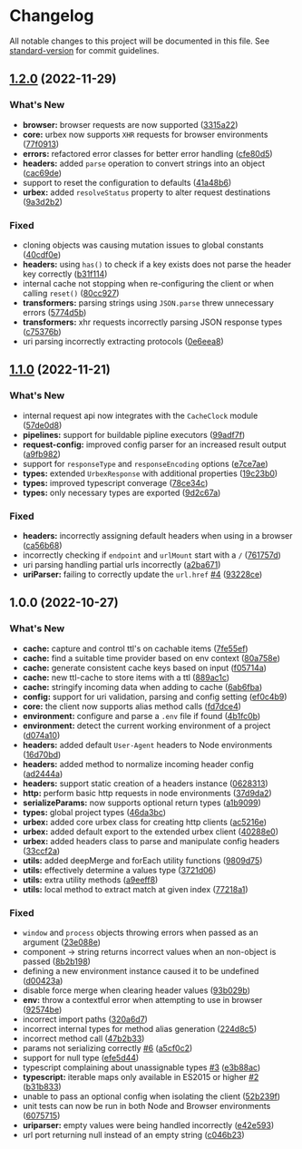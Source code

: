# Changelog

All notable changes to this project will be documented in this file. See [standard-version](https://github.com/conventional-changelog/standard-version) for commit guidelines.

## [1.2.0](https://github.com/orison-networks/urbex/compare/v1.1.0...v1.2.0) (2022-11-29)


### What's New

* **browser:** browser requests are now supported ([3315a22](https://github.com/orison-networks/urbex/commit/3315a2213f9d3334e8b24579073c96aed180a416))
* **core:** urbex now supports `XHR` requests for browser environments ([77f0913](https://github.com/orison-networks/urbex/commit/77f091398296c58c36a4bed9f117401fc8e2b9d7))
* **errors:** refactored error classes for better error handling ([cfe80d5](https://github.com/orison-networks/urbex/commit/cfe80d55b146ee1e6c35ddc9e7b33fb8e6012129))
* **headers:** added `parse` operation to convert strings into an object ([cac69de](https://github.com/orison-networks/urbex/commit/cac69de1e126be99eb000afa5d03dd931a4b63f3))
* support to reset the configuration to defaults ([41a48b6](https://github.com/orison-networks/urbex/commit/41a48b69d9aa31c0b7d15a7fa9240ee6e344f7f6))
* **urbex:** added `resolveStatus` property to alter request destinations ([9a3d2b2](https://github.com/orison-networks/urbex/commit/9a3d2b2097a94527e9195a6366e1bf54de02b930))


### Fixed

* cloning objects was causing mutation issues to global constants ([40cdf0e](https://github.com/orison-networks/urbex/commit/40cdf0e970a7f5c891e3fd13b293bec798fbda64))
* **headers:** using `has()` to check if a key exists does not parse the header key correctly ([b31f114](https://github.com/orison-networks/urbex/commit/b31f11445410413a18fa7f7b25fdbf233301c628))
* internal cache not stopping when re-configuring the client or when calling `reset()` ([80cc927](https://github.com/orison-networks/urbex/commit/80cc9276b698ab9ae81c1bc4522138e3f238cb97))
* **transformers:** parsing strings using `JSON.parse` threw unnecessary errors ([5774d5b](https://github.com/orison-networks/urbex/commit/5774d5b461b07eec0264cb921cee35533d219af7))
* **transformers:** xhr requests incorrectly parsing JSON response types ([c75376b](https://github.com/orison-networks/urbex/commit/c75376b80c82eafec6e138f24c4e0728ce87f0d9))
* uri parsing incorrectly extracting protocols ([0e6eea8](https://github.com/orison-networks/urbex/commit/0e6eea8049cf59a1b43f7d852a0d928ed48b9734))

## [1.1.0](https://github.com/orison-networks/urbex/compare/v1.0.0...v1.1.0) (2022-11-21)


### What's New

* internal request api now integrates with the `CacheClock` module ([57de0d8](https://github.com/orison-networks/urbex/commit/57de0d88823414eb1da34e08a884e9ede07ef1a2))
* **pipelines:** support for buildable pipline executors ([99adf7f](https://github.com/orison-networks/urbex/commit/99adf7f42f1026ccc8adb8bb31549330dd9f41d6))
* **request-config:** improved config parser for an increased result output ([a9fb982](https://github.com/orison-networks/urbex/commit/a9fb982708f36b7128e2e5b636e07724b23b25ca))
* support for `responseType` and `responseEncoding` options ([e7ce7ae](https://github.com/orison-networks/urbex/commit/e7ce7aebc478e8ac86cc01a33164a3c285c5a412))
* **types:** extended `UrbexResponse` with additional properties ([19c23b0](https://github.com/orison-networks/urbex/commit/19c23b0b31843b821eed956954e8cb911cdb1bea))
* **types:** improved typescript converage ([78ce34c](https://github.com/orison-networks/urbex/commit/78ce34c1d85075ba72ab7cdac6649c9bd83e7adc))
* **types:** only necessary types are exported ([9d2c67a](https://github.com/orison-networks/urbex/commit/9d2c67a169b0040635c3b06b20bc7493145a1b58))


### Fixed

* **headers:** incorrectly assigning default headers when using in a browser ([ca56b68](https://github.com/orison-networks/urbex/commit/ca56b6831dc925a5673790857705e3e50d4023e7))
* incorrectly checking if `endpoint` and `urlMount` start with a `/` ([761757d](https://github.com/orison-networks/urbex/commit/761757dd79a8ace1b7645a7e927e9a795da1e531))
* uri parsing handling partial urls incorrectly ([a2ba671](https://github.com/orison-networks/urbex/commit/a2ba6716ecc0d9a26070dd2c51df294eeb49f86f))
* **uriParser:** failing to correctly update the `url.href` [#4](https://github.com/orison-networks/urbex/issues/4) ([93228ce](https://github.com/orison-networks/urbex/commit/93228ce00e43cf7e79be938a9c765ae85cbe148d))

## 1.0.0 (2022-10-27)


### What's New

* **cache:** capture and control ttl's on cachable items ([7fe55ef](https://github.com/orison-networks/urbex/commit/7fe55ef7cebeab1c6ec8922df006ff50c73bb047))
* **cache:** find a suitable time provider based on env context ([80a758e](https://github.com/orison-networks/urbex/commit/80a758efc12667aef7271a53bd9ddc3342dcdab8))
* **cache:** generate consistent cache keys based on input ([f05714a](https://github.com/orison-networks/urbex/commit/f05714ac12160925506ff52f42d70923482a63d2))
* **cache:** new ttl-cache to store items with a ttl ([889ac1c](https://github.com/orison-networks/urbex/commit/889ac1c2c4c9f1de3007bfefa6997956b0c0e0ce))
* **cache:** stringify incoming data when adding to cache ([6ab6fba](https://github.com/orison-networks/urbex/commit/6ab6fbad59e4c94db1b3d1e3064bb13eceb13914))
* **config:** support for uri validation, parsing and config setting ([ef0c4b9](https://github.com/orison-networks/urbex/commit/ef0c4b9eff101abc4c24d030f7bcee46610944c5))
* **core:** the client now supports alias method calls ([fd7dce4](https://github.com/orison-networks/urbex/commit/fd7dce42dd0717a4d802dbd14aff2ace5b8b3258))
* **environment:** configure and parse a `.env` file if found ([4b1fc0b](https://github.com/orison-networks/urbex/commit/4b1fc0bada19f6d8afffe3dba31edfa4c009d854))
* **environment:** detect the current working environment of a project ([d074a10](https://github.com/orison-networks/urbex/commit/d074a109ba7a3b910b93e637168b446ecebe6985))
* **headers:** added default `User-Agent` headers to Node environments ([16d70bd](https://github.com/orison-networks/urbex/commit/16d70bd94fe7475754594d96345aa766f2f05c5a))
* **headers:** added method to normalize incoming header config ([ad2444a](https://github.com/orison-networks/urbex/commit/ad2444aeb6bbbd43910b1e9c8c5d9e5a2e8e3f46))
* **headers:** support static creation of a headers instance ([0628313](https://github.com/orison-networks/urbex/commit/0628313a85f6d7c016812d8c4c7ed8bc4c40f68e))
* **http:** perform basic http requests in node environments ([37d9da2](https://github.com/orison-networks/urbex/commit/37d9da2c593ffc874659f2b6b3ee742c2ef1840b))
* **serializeParams:** now supports optional return types ([a1b9099](https://github.com/orison-networks/urbex/commit/a1b909996a378c2318af1bf77d8abf110f08f75c))
* **types:** global project types ([46da3bc](https://github.com/orison-networks/urbex/commit/46da3bca2cfb3b1c820b59aab28ea9b03918c60f))
* **urbex:** added core urbex class for creating http clients ([ac5216e](https://github.com/orison-networks/urbex/commit/ac5216e8affe99e2f5ab3d999d33ad0ff084d557))
* **urbex:** added default export to the extended urbex client ([40288e0](https://github.com/orison-networks/urbex/commit/40288e0adb62963871f3ca04855c3136b286b2f7))
* **urbex:** added headers class to parse and manipulate config headers ([33ccf2a](https://github.com/orison-networks/urbex/commit/33ccf2a27ce129054a58dacaf69abd9e8b5e8d1a))
* **utils:** added deepMerge and forEach utility functions ([9809d75](https://github.com/orison-networks/urbex/commit/9809d7544b4ffb54addca794ecbaaae572d9c1f7))
* **utils:** effectively determine a values type ([3721d06](https://github.com/orison-networks/urbex/commit/3721d06d24d3beeaab6b801e99cd596401283142))
* **utils:** extra utility methods ([a9eeff8](https://github.com/orison-networks/urbex/commit/a9eeff8d26fb38fe664a7d2866fb9444e249baaf))
* **utils:** local method to extract match at given index ([77218a1](https://github.com/orison-networks/urbex/commit/77218a127e6d650341ace0531cd36fccda95a97b))


### Fixed

* `window` and `process` objects throwing errors when passed as an argument ([23e088e](https://github.com/orison-networks/urbex/commit/23e088eecbb32473f7d86e1c4becee9483ce9bba))
* component -> string returns incorrect values when an non-object is passed ([8b2b198](https://github.com/orison-networks/urbex/commit/8b2b198a67034331741194c1ace6dbef0fc8f61a))
* defining a new environment instance caused it to be undefined ([d00423a](https://github.com/orison-networks/urbex/commit/d00423ad5fc75f22b664e4baa3436abeeef8ad49))
* disable force merge when clearing header values ([93b029b](https://github.com/orison-networks/urbex/commit/93b029b86f2b9541a3a63c3dc3edc420cb2afeb5))
* **env:** throw a contextful error when attempting to use in browser ([92574be](https://github.com/orison-networks/urbex/commit/92574becaefc123ac1b579e03229b525d8e6f86d))
* incorrect import paths ([320a6d7](https://github.com/orison-networks/urbex/commit/320a6d7bed9e0449f2e142e64ad25eff4723ea2c))
* incorrect internal types for method alias generation ([224d8c5](https://github.com/orison-networks/urbex/commit/224d8c5cf03c0684536ce356880b1f5e00cc9403))
* incorrect method call ([47b2b33](https://github.com/orison-networks/urbex/commit/47b2b339b35e2a8ea2a76b0733a1768ad1c4ad8c))
* params not serializing correctly [#6](https://github.com/orison-networks/urbex/issues/6) ([a5cf0c2](https://github.com/orison-networks/urbex/commit/a5cf0c267bb1cbf8259c912cc63721da4c9004fb))
* support for null type ([efe5d44](https://github.com/orison-networks/urbex/commit/efe5d440f4bdcd1ce67cde597310f6a2b667b823))
* typescript complaining about unassignable types [#3](https://github.com/orison-networks/urbex/issues/3) ([e3b88ac](https://github.com/orison-networks/urbex/commit/e3b88accb94a61003f95e17f946d986cd3d22c98))
* **typescript:** iterable maps only available in ES2015 or higher [#2](https://github.com/orison-networks/urbex/issues/2) ([b31b833](https://github.com/orison-networks/urbex/commit/b31b83367964ad000ceb83384111ab470b644927))
* unable to pass an optional config when isolating the client ([52b239f](https://github.com/orison-networks/urbex/commit/52b239ffb2186708738af0831f650362111000d7))
* unit tests can now be run in both Node and Browser environments ([6075715](https://github.com/orison-networks/urbex/commit/607571507986a0cb0e72a46c30e947aa7af46cda))
* **uriparser:** empty values were being handled incorrectly ([e42e593](https://github.com/orison-networks/urbex/commit/e42e593293be23151ef47768a698a4167e0b73ff))
* url port returning null instead of an empty string ([c046b23](https://github.com/orison-networks/urbex/commit/c046b23b950d5856c4e0d505ef3674f88e8a7c1d))
